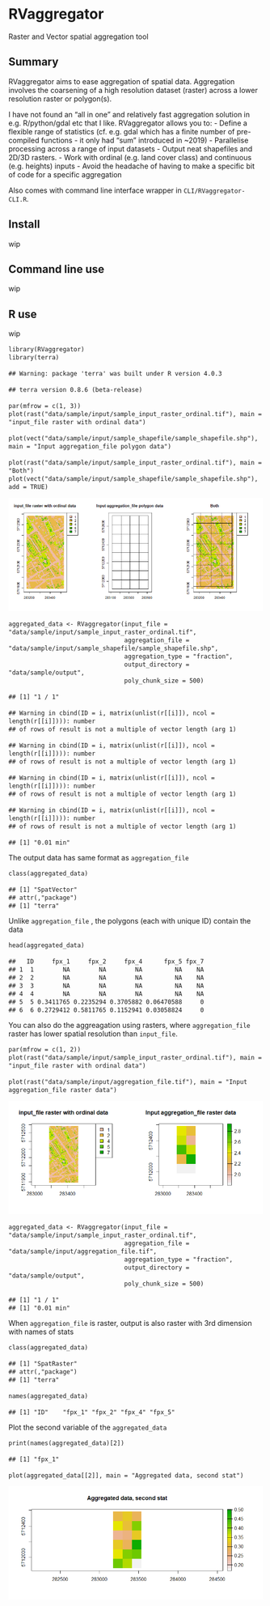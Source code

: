 RVaggregator
============

Raster and Vector spatial aggregation tool

Summary
-------

RVaggregator aims to ease aggregation of spatial data. Aggregation
involves the coarsening of a high resolution dataset (raster) across a
lower resolution raster or polygon(s).

I have not found an “all in one” and relatively fast aggregation
solution in e.g. R/python/gdal etc that I like. RVaggregator allows you
to: - Define a flexible range of statistics (cf. e.g. gdal which has a
finite number of pre-compiled functions - it only had “sum” introduced
in ~2019) - Parallelise processing across a range of input datasets -
Output neat shapefiles and 2D/3D rasters. - Work with ordinal (e.g. land
cover class) and continuous (e.g. heights) inputs - Avoid the headache
of having to make a specific bit of code for a specific aggregation

Also comes with command line interface wrapper in
`CLI/RVaggregator-CLI.R`.

Install
-------

wip

Command line use
----------------

wip

R use
-----

wip

    library(RVaggregator)
    library(terra)

    ## Warning: package 'terra' was built under R version 4.0.3

    ## terra version 0.8.6 (beta-release)

    par(mfrow = c(1, 3))
    plot(rast("data/sample/input/sample_input_raster_ordinal.tif"), main = "input_file raster with ordinal data")

    plot(vect("data/sample/input/sample_shapefile/sample_shapefile.shp"), main = "Input aggregation_file polygon data")

    plot(rast("data/sample/input/sample_input_raster_ordinal.tif"), main = "Both")
    plot(vect("data/sample/input/sample_shapefile/sample_shapefile.shp"), add = TRUE)

![](README_files/figure-markdown_strict/unnamed-chunk-2-1.png)

    aggregated_data <- RVaggregator(input_file = "data/sample/input/sample_input_raster_ordinal.tif",
                                    aggregation_file = "data/sample/input/sample_shapefile/sample_shapefile.shp",
                                    aggregation_type = "fraction",
                                    output_directory = "data/sample/output",
                                    poly_chunk_size = 500)

    ## [1] "1 / 1"

    ## Warning in cbind(ID = i, matrix(unlist(r[[i]]), ncol = length(r[[i]]))): number
    ## of rows of result is not a multiple of vector length (arg 1)

    ## Warning in cbind(ID = i, matrix(unlist(r[[i]]), ncol = length(r[[i]]))): number
    ## of rows of result is not a multiple of vector length (arg 1)

    ## Warning in cbind(ID = i, matrix(unlist(r[[i]]), ncol = length(r[[i]]))): number
    ## of rows of result is not a multiple of vector length (arg 1)

    ## Warning in cbind(ID = i, matrix(unlist(r[[i]]), ncol = length(r[[i]]))): number
    ## of rows of result is not a multiple of vector length (arg 1)

    ## [1] "0.01 min"

The output data has same format as `aggregation_file`

    class(aggregated_data)

    ## [1] "SpatVector"
    ## attr(,"package")
    ## [1] "terra"

Unlike `aggregation_file` , the polygons (each with unique ID) contain
the data

    head(aggregated_data)

    ##   ID     fpx_1     fpx_2     fpx_4      fpx_5 fpx_7
    ## 1  1        NA        NA        NA         NA    NA
    ## 2  2        NA        NA        NA         NA    NA
    ## 3  3        NA        NA        NA         NA    NA
    ## 4  4        NA        NA        NA         NA    NA
    ## 5  5 0.3411765 0.2235294 0.3705882 0.06470588     0
    ## 6  6 0.2729412 0.5811765 0.1152941 0.03058824     0

You can also do the aggreagation using rasters, where `aggregation_file`
raster has lower spatial resolution than `input_file`.

    par(mfrow = c(1, 2))
    plot(rast("data/sample/input/sample_input_raster_ordinal.tif"), main = "input_file raster with ordinal data")

    plot(rast("data/sample/input/aggregation_file.tif"), main = "Input aggregation_file raster data")

![](README_files/figure-markdown_strict/unnamed-chunk-5-1.png)

    aggregated_data <- RVaggregator(input_file = "data/sample/input/sample_input_raster_ordinal.tif",
                                    aggregation_file = "data/sample/input/aggregation_file.tif",
                                    aggregation_type = "fraction",
                                    output_directory = "data/sample/output",
                                    poly_chunk_size = 500)

    ## [1] "1 / 1"
    ## [1] "0.01 min"

When `aggregation_file` is raster, output is also raster with 3rd
dimension with names of stats

    class(aggregated_data)

    ## [1] "SpatRaster"
    ## attr(,"package")
    ## [1] "terra"

    names(aggregated_data)

    ## [1] "ID"    "fpx_1" "fpx_2" "fpx_4" "fpx_5"

Plot the second variable of the `aggregated_data`

    print(names(aggregated_data)[2])

    ## [1] "fpx_1"

    plot(aggregated_data[[2]], main = "Aggregated data, second stat")

![](README_files/figure-markdown_strict/unnamed-chunk-7-1.png)
